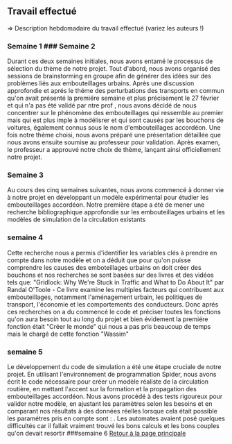 ## Travail effectué 

=> Description hebdomadaire du travail effectué (variez les auteurs !)

### Semaine 1  ### Semaine 2
Durant ces deux semaines initiales, nous avons entamé le processus de sélection du thème de notre projet. Tout d'abord, nous avons organisé des sessions de brainstorming en groupe afin de générer des idées sur des problèmes liés aux embouteillages urbains. Après une discussion approfondie et aprés le théme des perturbations des transports en commun qu'on avait présenté la premiére semaine et plus précisement le 27 février et qui n'a pas été validé par ntre prof  , nous avons décidé de nous concentrer sur le phénomène des embouteillages qui ressemble au premier mais qui est plus imple à modélisrer et qui sont causés par les bouchons de voitures, également connus sous le nom d'embouteillages accordéon. Une fois notre thème choisi, nous avons préparé une présentation détaillée que nous avons ensuite soumise au professeur pour validation. Après examen, le professeur a approuvé notre choix de thème, lançant ainsi officiellement notre projet.
### Semaine 3
Au cours des cinq semaines suivantes, nous avons commencé à donner vie à notre projet en développant un modèle expérimental pour étudier les embouteillages accordéon. Notre première étape a été de mener une recherche bibliographique approfondie sur les embouteillages urbains et les modèles de simulation de la circulation existants
### semaine 4
Cette recherche nous a permis d'identifier les variables clés à prendre en compte dans notre modèle et on a déduit que pour qu'on puisse comprendre les causes des emboteillages urbains on doit créer des bouchons et nos recherches se sont basées sur des livres et des vidéos tels que:
"Gridlock: Why We're Stuck in Traffic and What to Do About It" par Randal O'Toole - Ce livre examine les multiples facteurs qui contribuent aux embouteillages, notamment l'aménagement urbain, les politiques de transport, l'économie et les comportements des conducteurs.
Donc aprés ces recherches on a du commencé le code et préciser toutes les fonctions qu'on aura besoin tout au long du projet et bien évidement la premiére fonction était "Créer le monde" qui nous a pas pris beaucoup de temps mais le chargé de cette fonction "Wassim" 
### semaine 5
Le développement du code de simulation a été une étape cruciale de notre projet. En utilisant l'environnement de programmation Spider, nous avons écrit le code nécessaire pour créer un modèle réaliste de la circulation routière, en mettant l'accent sur la formation et la propagation des embouteillages accordéon. Nous avons procédé à des tests rigoureux pour valider notre modèle, en ajustant les paramètres selon les besoins  et en comparant nos résultats à des données réelles lorsque cela était possible les paramétres pris en compte sont :
.
Les automates avaient posé quelques difficultés car il fallait vraiment trouvé les bons calculs et les bons couples qu'on devait resortir 
###semaine 6
<a href="index.html"> Retour à la page principale </a>
